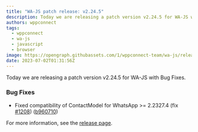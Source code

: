 ```yaml
---
title: "WA-JS patch release: v2.24.5"
description: Today we are releasing a patch version v2.24.5 for WA-JS with Bug Fixes.
authors: wppconnect
tags:
  - wppconnect
  - wa-js
  - javascript
  - browser
image: https://opengraph.githubassets.com/1/wppconnect-team/wa-js/releases/tag/v2.24.5
date: 2023-07-02T01:31:56Z
---
```


Today we are releasing a patch version v2.24.5 for WA-JS with Bug Fixes.

<!--truncate-->

### Bug Fixes

* Fixed compatibility of ContactModel for WhatsApp >= 2.2327.4 (fix [#1208](https://github.com/wppconnect-team/wa-js/issues/1208)) ([b960710](https://github.com/wppconnect-team/wa-js/commit/b960710f19b5422bdf39c5f9eb90a64f4580de31))

For more information, see the [release page](https://github.com/wppconnect-team/wa-js/releases/tag/v2.24.5).